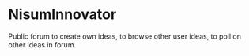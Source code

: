 NisumInnovator
==============

Public forum to create own ideas, to browse other user ideas, to poll on other ideas in forum.
